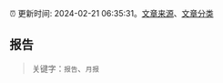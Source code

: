 :alarm_clock: 更新时间: 2024-02-21 06:35:31。[文章来源](/README.md)、[文章分类](/TAGS.md)

## 报告


> 关键字：`报告`、`月报`



